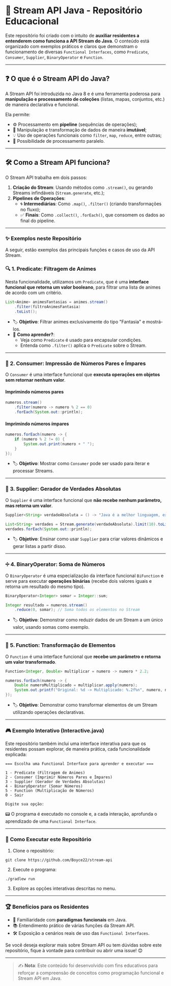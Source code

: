 # 🌊 Stream API Java - Repositório Educacional

Este repositório foi criado com o intuito de **auxiliar residentes a entenderem como funciona a API Stream do Java**. O conteúdo está organizado com exemplos práticos e claros que demonstram o funcionamento de diversas `Functional Interfaces`, como `Predicate`, `Consumer`, `Supplier`, `BinaryOperator` e `Function`.

---

## ❓ **O que é o Stream API do Java?**

A Stream API foi introduzida no Java 8 e é uma ferramenta poderosa para **manipulação e processamento de coleções** (listas, mapas, conjuntos, etc.) de maneira declarativa e funcional.

Ela permite:

- ⚙️ Processamento em **pipeline** (sequências de operações);
- 🔗 Manipulação e transformação de dados de maneira **imutável**;
- 💡 Uso de operações funcionais como `filter`, `map`, `reduce`, entre outras;
- 🚀 Possibilidade de processamento paralelo.

---

## 🛠️ **Como a Stream API funciona?**

O Stream API trabalha em dois passos:

1. **Criação do Stream**: Usando métodos como `.stream()`, ou gerando Streams infindáveis (`Stream.generate`, etc.);
2. **Pipelines de Operações**:
    - 🌀 **Intermediárias**: Como `.map()`, `.filter()` (criando transformações no fluxo);
    - ✅ **Finais**: Como `.collect()`, `.forEach()`, que consomem os dados ao final do pipeline.

---

### ✨ **Exemplos neste Repositório**

A seguir, estão exemplos das principais funções e casos de uso da API Stream.

### 🔍 **1. Predicate: Filtragem de Animes**

Nesta funcionalidade, utilizamos um `Predicate`, que é uma **interface funcional que retorna um valor booleano**, para filtrar uma lista de animes de acordo com um critério.

```java
List<Anime> animesFantasias = animes.stream()
    .filter(filtroAnimesFantasia)
    .toList();
```

- 🏷️ **Objetivo**: Filtrar animes exclusivamente do tipo "Fantasia" e mostrá-los.
- 📘 **Como aprender?**:
    - Veja como `Predicate` é usado para encapsular condições.
    - Entenda como `.filter()` aplica o `Predicate` sobre o Stream.

---

### 🔄 **2. Consumer: Impressão de Números Pares e Ímpares**

O `Consumer` é uma interface funcional que **executa operações em objetos sem retornar nenhum valor**.

#### **Imprimindo números pares**
```java
numeros.stream()
    .filter(numero -> numero % 2 == 0)
    .forEach(System.out::println);
```

#### **Imprimindo números ímpares**
```java
numeros.forEach(numero -> {
    if (numero % 2 != 0) {
        System.out.print(numero + " ");
    }
});
```

- 🏷️ **Objetivo**: Mostrar como `Consumer` pode ser usado para iterar e processar Streams.

---

### 🌱 **3. Supplier: Gerador de Verdades Absolutas**

O `Supplier` é uma interface funcional que **não recebe nenhum parâmetro, mas retorna um valor**.

```java
Supplier<String> verdadeAbsoluta = () -> "Java é a melhor linguagem, exceto para o front-end";

List<String> verdades = Stream.generate(verdadeAbsoluta).limit(10).toList();
verdades.forEach(System.out::println);
```

- 🏷️ **Objetivo**: Ensinar como usar `Supplier` para criar valores dinâmicos e gerar listas a partir disso.

---

### ➗ **4. BinaryOperator: Soma de Números**

O `BinaryOperator` é uma especialização da interface funcional `BiFunction` e serve para executar **operações binárias** (recebe dois valores iguais e retorna um resultado do mesmo tipo).

```java
BinaryOperator<Integer> somar = Integer::sum;

Integer resultado = numeros.stream()
    .reduce(0, somar); // Soma todos os elementos no Stream
```

- 🏷️ **Objetivo**: Demonstrar como reduzir dados de um Stream a um único valor, usando somas como exemplo.

---

### 🔄 **5. Function: Transformação de Elementos**

O `Function` é uma interface funcional que **recebe um parâmetro e retorna um valor transformado**.

```java
Function<Integer, Double> multiplicar = numero -> numero * 2.2;

numeros.forEach(numero -> {
    Double numeroMultiplicado = multiplicar.apply(numero);
    System.out.printf("Original: %d -> Multiplicado: %.2f%n", numero, numeroMultiplicado);
});
```

- 🏷️ **Objetivo**: Demonstrar como transformar elementos de um Stream utilizando operações declarativas.

---

### 🎮 **Exemplo Interativo (Interactive.java)**
Este repositório também inclui uma interface interativa para que os residentes possam explorar, de maneira prática, cada funcionalidade explicada:
``` plaintext
=== Escolha uma Functional Interface para aprender e executar ===

1 - Predicate (Filtragem de Animes)
2 - Consumer (Imprimir Números Pares e Ímpares)
3 - Supplier (Gerador de Verdades Absolutas)
4 - BinaryOperator (Somar Números)
5 - Function (Multiplicação de Números)
0 - Sair

Digite sua opção:
```

📟 O programa é executado no console e, a cada interação, aprofunda o aprendizado de uma `Functional Interface`.

---

### 🚀 **Como Executar este Repositório**

1. Clone o repositório:
```
git clone https://github.com/Boyce22/stream-api
``` 

2. Execute o programa:
```
./gradlew run
``` 

3. Explore as opções interativas descritas no menu.

---

### 🏆 **Benefícios para os Residentes**

- 🌟 Familiaridade com **paradigmas funcionais** em Java.
- 📚 Entendimento prático de várias funções da Stream API.
- 🛠️ Exposição a cenários reais de uso das `Functional Interfaces`.

Se você deseja explorar mais sobre Stream API ou tem dúvidas sobre este repositório, fique à vontade para contribuir ou abrir uma issue! 😊

---
> ✍️ **Nota**: Este conteúdo foi desenvolvido com fins educativos para reforçar a compreensão de conceitos como programação funcional e Stream API em Java.

